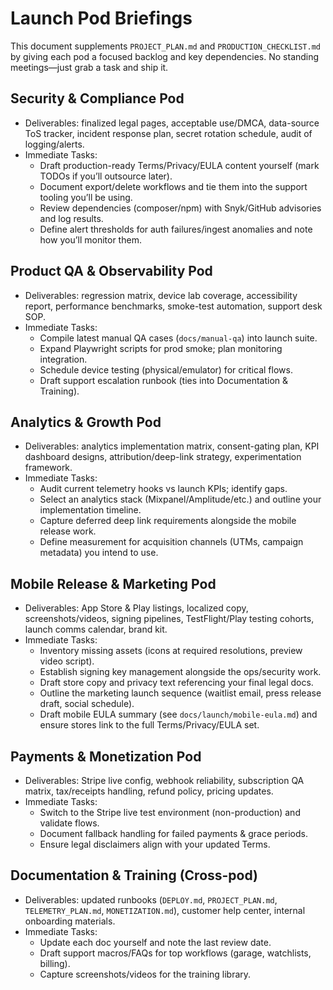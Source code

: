 # Launch Pod Briefings

This document supplements `PROJECT_PLAN.md` and `PRODUCTION_CHECKLIST.md` by giving each pod a focused backlog and key dependencies. No standing meetings—just grab a task and ship it.

## Security & Compliance Pod
- Deliverables: finalized legal pages, acceptable use/DMCA, data-source ToS tracker, incident response plan, secret rotation schedule, audit of logging/alerts.
- Immediate Tasks:
  - Draft production-ready Terms/Privacy/EULA content yourself (mark TODOs if you’ll outsource later).
  - Document export/delete workflows and tie them into the support tooling you’ll be using.
  - Review dependencies (composer/npm) with Snyk/GitHub advisories and log results.
  - Define alert thresholds for auth failures/ingest anomalies and note how you’ll monitor them.

## Product QA & Observability Pod
- Deliverables: regression matrix, device lab coverage, accessibility report, performance benchmarks, smoke-test automation, support desk SOP.
- Immediate Tasks:
  - Compile latest manual QA cases (`docs/manual-qa`) into launch suite.
  - Expand Playwright scripts for prod smoke; plan monitoring integration.
  - Schedule device testing (physical/emulator) for critical flows.
  - Draft support escalation runbook (ties into Documentation & Training).

## Analytics & Growth Pod
- Deliverables: analytics implementation matrix, consent-gating plan, KPI dashboard designs, attribution/deep-link strategy, experimentation framework.
- Immediate Tasks:
  - Audit current telemetry hooks vs launch KPIs; identify gaps.
  - Select an analytics stack (Mixpanel/Amplitude/etc.) and outline your implementation timeline.
  - Capture deferred deep link requirements alongside the mobile release work.
  - Define measurement for acquisition channels (UTMs, campaign metadata) you intend to use.

## Mobile Release & Marketing Pod
- Deliverables: App Store & Play listings, localized copy, screenshots/videos, signing pipelines, TestFlight/Play testing cohorts, launch comms calendar, brand kit.
- Immediate Tasks:
  - Inventory missing assets (icons at required resolutions, preview video script).
  - Establish signing key management alongside the ops/security work.
  - Draft store copy and privacy text referencing your final legal docs.
  - Outline the marketing launch sequence (waitlist email, press release draft, social schedule).
  - Draft mobile EULA summary (see `docs/launch/mobile-eula.md`) and ensure stores link to the full Terms/Privacy/EULA set.

## Payments & Monetization Pod
- Deliverables: Stripe live config, webhook reliability, subscription QA matrix, tax/receipts handling, refund policy, pricing updates.
- Immediate Tasks:
  - Switch to the Stripe live test environment (non-production) and validate flows.
  - Document fallback handling for failed payments & grace periods.
  - Ensure legal disclaimers align with your updated Terms.

## Documentation & Training (Cross-pod)
- Deliverables: updated runbooks (`DEPLOY.md`, `PROJECT_PLAN.md`, `TELEMETRY_PLAN.md`, `MONETIZATION.md`), customer help center, internal onboarding materials.
- Immediate Tasks:
  - Update each doc yourself and note the last review date.
  - Draft support macros/FAQs for top workflows (garage, watchlists, billing).
  - Capture screenshots/videos for the training library.
